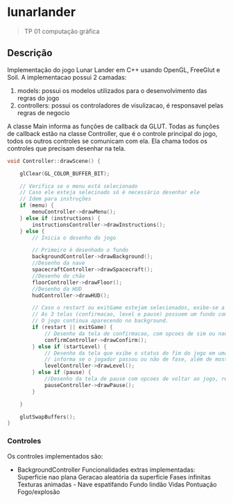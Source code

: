 # lunarlander
> TP 01 computação gráfica

## Descrição
Implementação do jogo Lunar Lander em C++ usando OpenGL, FreeGlut e Soil.
A implementacao possui 2 camadas:
1. models: possui os modelos utilizados para o desenvolvimento das regras do jogo
1. controllers: possui os controladores de visulizacao, é responsavel pelas regras de negocio

A classe Main informa as funções de callback da GLUT. Todas as funções de callback estão na classe Controller, que é o controle principal do jogo, todos os outros controles se comunicam com ela. Ela chama todos os controles que precisam desenhar na tela.

```c
void Controller::drawScene() {

	glClear(GL_COLOR_BUFFER_BIT);

	// Verifica se o menu está selecionado
	// Caso ele esteja selecinado só é necessário desenhar ele
	// Idem para instruções
	if (menu) {
		menuController->drawMenu();
	} else if (instructions) {
		instructionsController->drawInstructions();
	} else {
		// Inicia o desenho do jogo

		// Primeiro é desenhado o fundo
		backgroundController->drawBackground();
		//Desenho da nave
		spacecraftController->drawSpacecraft();
		//Desenho do chão
		floorController->drawFloor();
		//Desenho da HUD
		hudController->drawHUD();

		// Caso o restart ou exitGame estejam selecionados, exibe-se a tela de confirmação
		// As 3 telas (confirmacao, level e pause) possuem um fundo com alpha 0.5, ou seja,
		// O jogo continua aparecendo no background.
		if (restart || exitGame) {
			// Desenho da tela de confirmacao, com opcoes de sim ou nao
			confirmController->drawConfirm();
		} else if (startLevel) {
			// Desenho da tela que exibe o status do fim do jogo em uma fase,
			// informa se o jogador passou ou não de fase, além de mostrar a pontuacao do jogador
			levelController->drawLevel();
		} else if (pause) {
			//Desenho da tela de pause com opcoes de voltar ao jogo, reiniciar o jogo e ir ao menu principal
			pauseController->drawPause();
		}

	}

	glutSwapBuffers();
}
```
### Controles
Os controles implementados são:
* BackgroundController
Funcionalidades extras implementadas:
Superficie nao plana
Geracao aleatória da superficie
Fases infinitas
Texturas animadas - Nave espatifando
Fundo lindão
Vidas
Pontuação
Fogo/explosão